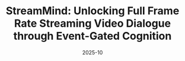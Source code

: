 ---
title: "StreamMind: Unlocking Full Frame Rate Streaming Video Dialogue through Event-Gated Cognition"
collection: publications
category: manuscripts
permalink: /publication/2025-10-01-streammind-video-dialogue
excerpt: 'With the rise of real-world human-AI interaction applications, such as AI assistants, the need for Streaming Video Dialogue is critical. To address this need, we introduce StreamMind, a video LLM framework that achieves ultra-FPS streaming video processing (100 fps on a single A100) and enables proactive, always-on responses in real time, without explicit user intervention. To solve the key challenge of the contradiction between linear video streaming speed and quadratic transformer computation cost, we propose a novel perception-cognition interleaving paradigm named ''event-gated LLM invocation'', in contrast to the existing per-time-step LLM invocation. By introducing a Cognition Gate network between the video encoder and the LLM, LLM is only invoked when relevant events occur. To realize the event feature extraction with constant cost, we propose Event-Preserving Feature Extractor (EPFE) based on state-space method, generating a single perception token for spatiotemporal features. These techniques enable the video LLM with full-FPS perception and real-time cognition response. Experiments on Ego4D and SoccerNet streaming tasks, as well as standard offline benchmarks, demonstrate state-of-the-art performance in both model capability and real-time efficiency, paving the way for ultra-high-FPS applications, such as Game AI and interactive media. The code and data is available at this https URL.'
date: 2025-10
venue: "International Conference on Computer Vision (ICCV'25)"
paperurl: ''
citation: 'Xin Ding, Hao Wu, Yifan Yang, Shiqi Jiang, Qianxi Zhang, Donglin Bai, Zhibo Chen, Ting Cao. (2025). "StreamMind: Unlocking Full Frame Rate Streaming Video Dialogue through Event-Gated Cognition." <i>ICCV</i>.'
---